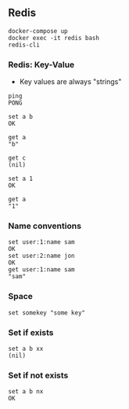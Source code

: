 ## Redis

```
docker-compose up
docker exec -it redis bash
redis-cli
```

### Redis: Key-Value
* Key values are always "strings"
```
ping
PONG

set a b
OK

get a
"b"

get c
(nil)

set a 1
OK

get a
"1"
```

### Name conventions
```
set user:1:name sam
OK
set user:2:name jon
OK
get user:1:name sam
"sam"
```

### Space
```
set somekey "some key"
```

### Set if exists   
```
set a b xx
(nil)
```
### Set if not exists   
```
set a b nx
OK
```
